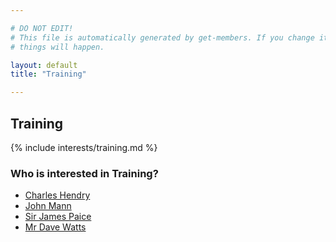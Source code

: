 ```yaml
---

# DO NOT EDIT!
# This file is automatically generated by get-members. If you change it, bad
# things will happen.

layout: default
title: "Training"

---
```


## Training

{% include interests/training.md %}

### Who is interested in Training?


* [Charles Hendry](/members/charles-hendry.html)
* [John Mann](/members/john-mann.html)
* [Sir James Paice](/members/sir-james-paice.html)
* [Mr Dave Watts](/members/mr-dave-watts.html)
